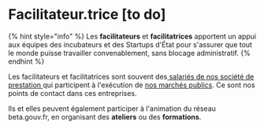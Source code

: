 # Facilitateur.trice \[to do]

{% hint style="info" %}
Les **facilitateurs** et **facilitatrices** apportent un appui aux équipes des incubateurs et des Startups d'État pour s'assurer que tout le monde puisse travailler convenablement, sans blocage administratif.
{% endhint %}

Les facilitateurs et facilitatrices sont souvent des[ salariés de nos société de prestation ](broken-reference)qui participent à l'exécution de [nos marchés publics](../../../gerer-sa-startup-detat-ou-de-territoires-au-quotidien/gestion-administrative/marches-publics-beta.gouv.fr). Ce sont nos points de contact dans ces entreprises.

Ils et elles peuvent également participer à l'animation du réseau beta.gouv.fr, en organisant des **ateliers** ou des **formations**.
